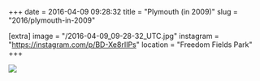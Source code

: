 +++
date = 2016-04-09 09:28:32
title = "Plymouth (in 2009)"
slug = "2016/plymouth-in-2009"

[extra]
image = "/2016-04-09_09-28-32_UTC.jpg"
instagram = "https://instagram.com/p/BD-Xe8rIIPs"
location = "Freedom Fields Park"
+++

<img src="/2016-04-09_09-28-32_UTC.jpg" />
